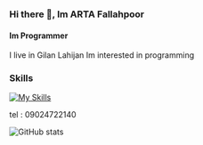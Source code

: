 ### Hi there 👋, Im ARTA Fallahpoor
#### Im Programmer

 I live in Gilan Lahijan Im interested in programming 

### Skills
[![My Skills](https://skillicons.dev/icons?i=vscode,tailwind,bootstrap,js,ts,webpack,react,materialui,jquery,nodejs,express,nest,go,py,git,github,netlify,vercel,mongodb,next,redux,wordpress,rrd,reactrouter)](https://skillicons.dev)

tel : 09024722140

![GitHub stats](https://github-readme-stats.vercel.app/api?username=artafallahpoor&show_icons=true)  
